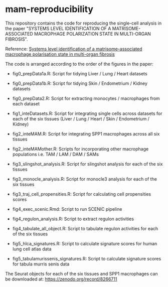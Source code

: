 # mam-reproducibility
This repository contains the code for reproducing the single-cell analysis in the paper "SYSTEMS LEVEL IDENTIFICATION OF A MATRISOME-ASSOCIATED MACROPHAGE POLARIZATION STATE IN MULTI-ORGAN FIBROSIS". 

Reference: [Systems level identification of a matrisome-associated macrophage polarisation state in multi-organ fibrosis](https://elifesciences.org/articles/85530)

The code is arranged according to the order of the figures in the paper:
- fig0_prepData1a.R: Script for tidying Liver / Lung / Heart datasets
- fig0_prepData1b.R: Script for tidying Skin / Endometrium / Kidney datasets
- fig0_prepData2.R: Script for extracting monocytes / macrophages from each dataset

- fig1_inteDatasets.R: Script for integrating single cells across datasets for each of the six tissues (Liver / Lung / Heart / Skin / Endometrium / Kidney)
- fig2_inteMAM.R: Script for integrating SPP1 macrophages across all six tissues
- fig2_inteMAMother.R: Scripts for incorporating other macrophage populations i.e. TAM / LAM / DAM / SAMs

- fig3_slingshot_analysis.R: Script for slingshot analysis for each of the six tissues
- fig3_monocle_analysis.R: Script for monocle3 analysis for each of the six tissues
- fig3_traj_cell_propensities.R: Script for calculating cell propensities scores

- fig4_exec_scenic.Rmd: Script to run SCENIC pipeline
- fig4_regulon_analysis.R: Script to extract regulon activities
- fig4_tabulate_all_object.R: Script to tabulate regulon activities for each of the six tissues

- fig5_hlca_signatures.R: Script to calculate signature scores for human lung cell atlas data
- fig5_tabulamurissenis_signatures.R: Script to calculate signature scores for tabula murris senis data

The Seurat objects for each of the six tissues and SPP1 macrophages can be downloaded at: https://zenodo.org/record/8266711
